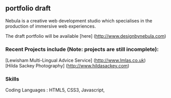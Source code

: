 
## portfolio draft

Nebula is a creative web development studio which specialises in the production of immersive web experiences.

The draft portfolio will be available [here] (http://www.designbynebula.com)

### Recent Projects include (Note: projects are still incomplete):
[Lewisham Multi-Lingual Advice Service] (http://www.lmlas.co.uk)<br>
[Hilda Sackey Photography] (http://www.hildasackey.com)<br>


### Skills
Coding Languages : HTML5, CSS3, Javascript, 
